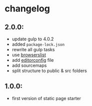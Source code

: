 # changelog

## 2.0.0:
- update gulp to 4.0.2
- added `package-lock.json`
- rewrite all gulp tasks
- use [browserslist](https://github.com/browserslist/browserslist)
- add [editorconfig](https://editorconfig.org/) file
- add sourcemaps
- split structure to public & src folders

## 1.0.0:
- first version of static page starter
